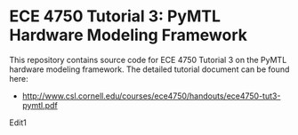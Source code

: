 
ECE 4750 Tutorial 3: PyMTL Hardware Modeling Framework
==========================================================================

This repository contains source code for ECE 4750 Tutorial 3 on the PyMTL
hardware modeling framework. The detailed tutorial document can be found
here:

 * http://www.csl.cornell.edu/courses/ece4750/handouts/ece4750-tut3-pymtl.pdf

Edit1
